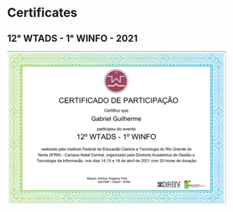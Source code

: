 # Certificates

## 12° WTADS - 1° WINFO - 2021
![12° WTADS - 1° WINFO - 2021](https://github.com/GabrielGui13/Certificates/blob/main/img/12WTADS-1WINFO-2021.png)